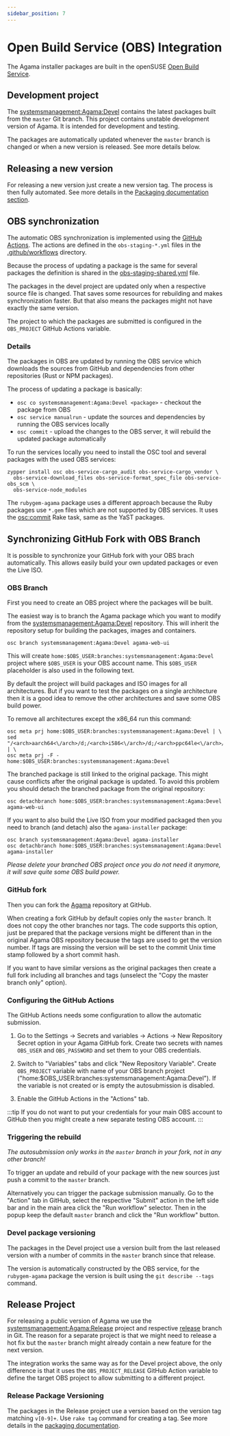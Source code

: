 ```yaml
---
sidebar_position: 7
---
```


# Open Build Service (OBS) Integration

The Agama installer packages are built in the openSUSE [Open Build
Service](https://build.opensuse.org/).

## Development project

The
[systemsmanagement:Agama:Devel](https://build.opensuse.org/project/show/systemsmanagement:Agama:Devel)
contains the latest packages built from the `master` Git branch. This project contains unstable
development version of Agama. It is intended for development and testing.

The packages are automatically updated whenever the `master` branch is changed or when a new version
is released. See more details below.

## Releasing a new version

For releasing a new version just create a new version tag. The process is then fully automated. See
more details in the [Packaging documentation section](./packaging.md#bumping-the-version).

## OBS synchronization

The automatic OBS synchronization is implemented using the [GitHub
Actions](https://github.com/features/actions). The actions are defined in the `obs-staging-*.yml`
files in the [.github/workflows](https://github.com/openSUSE/agama/tree/master/.github/workflows)
directory.

Because the process of updating a package is the same for several packages the definition is shared
in the
[obs-staging-shared.yml](https://github.com/openSUSE/agama/blob/master/.github/workflows/obs-staging-shared.yml)
file.

The packages in the devel project are updated only when a respective source file is changed. That
saves some resources for rebuilding and makes synchronization faster. But that also means the
packages might not have exactly the same version.

The project to which the packages are submitted is configured in the `OBS_PROJECT` GitHub Actions
variable.

### Details

The packages in OBS are updated by running the OBS service which downloads the sources from GitHub
and dependencies from other repositories (Rust or NPM packages).

The process of updating a package is basically:

- `osc co systemsmanagement:Agama:Devel <package>` - checkout the package from OBS
- `osc service manualrun` - update the sources and dependencies by running the OBS services locally
- `osc commit` - upload the changes to the OBS server, it will rebuild the updated package
  automatically

To run the services locally you need to install the OSC tool and several packages with the used OBS
services:

```shell
zypper install osc obs-service-cargo_audit obs-service-cargo_vendor \
  obs-service-download_files obs-service-format_spec_file obs-service-obs_scm \
  obs-service-node_modules
```

The `rubygem-agama` package uses a different approach because the Ruby packages use `*.gem` files
which are not supported by OBS services. It uses the
[osc:commit](https://github.com/openSUSE/packaging_rake_tasks#osccommit) Rake task, same as the YaST
packages.

## Synchronizing GitHub Fork with OBS Branch

It is possible to synchronize your GitHub fork with your OBS brach automatically. This allows easily
build your own updated packages or even the Live ISO.

### OBS Branch

First you need to create an OBS project where the packages will be built.

The easiest way is to branch the Agama package which you want to modify from the
[systemsmanagement:Agama:Devel](https://build.opensuse.org/project/show/systemsmanagement:Agama:Devel)
repository. This will inherit the repository setup for building the packages, images and containers.

```shell
osc branch systemsmanagement:Agama:Devel agama-web-ui
```

This will create `home:$OBS_USER:branches:systemsmanagement:Agama:Devel` project where `$OBS_USER`
is your OBS account name. This `$OBS_USER` placeholder is also used in the following text.

By default the project will build packages and ISO images for all architectures. But if you want to
test the packages on a single architecture then it is a good idea to remove the other architectures
and save some OBS build power.

To remove all architectures except the x86_64 run this command:

```shell
osc meta prj home:$OBS_USER:branches:systemsmanagement:Agama:Devel | \
sed "/<arch>aarch64<\/arch>/d;/<arch>i586<\/arch>/d;/<arch>ppc64le<\/arch>/d;/<arch>s390x<\/arch>/d;" | \
osc meta prj -F - home:$OBS_USER:branches:systemsmanagement:Agama:Devel
```

The branched package is still linked to the original package. This might cause conflicts after the
original package is updated. To avoid this problem you should detach the branched package from the
original repository:

```shell
osc detachbranch home:$OBS_USER:branches:systemsmanagement:Agama:Devel agama-web-ui
```

If you want to also build the Live ISO from your modified packaged then you need to branch (and
detach) also the `agama-installer` package:

```shell
osc branch systemsmanagement:Agama:Devel agama-installer
osc detachbranch home:$OBS_USER:branches:systemsmanagement:Agama:Devel agama-installer
```

_Please delete your branched OBS project once you do not need it anymore, it will save quite some
OBS build power._

### GitHub fork

Then you can fork the [Agama](https://github.com/openSUSE/agama) repository at GitHub.

When creating a fork GitHub by default copies only the `master` branch. It does not copy the other
branches nor tags. The code supports this option, just be prepared that the package versions might
be different than in the original Agama OBS repository because the tags are used to get the version
number. If tags are missing the version will be set to the commit Unix time stamp followed by a
short commit hash.

If you want to have similar versions as the original packages then create a full fork including all
branches and tags (unselect the "Copy the master branch only" option).

### Configuring the GitHub Actions

The GitHub Actions needs some configuration to allow the automatic submission.

1. Go to the Settings -> Secrets and variables -> Actions -> New Repository
   Secret option in your Agama GitHub fork. Create two secrets with names
   `OBS_USER` and `OBS_PASSWORD` and set them to your OBS credentials.

2. Switch to "Variables" tabs and click "New Repository Variable". Create `OBS_PROJECT` variable
   with name of your OBS branch project ("home:$OBS_USER:branches:systemsmanagement:Agama:Devel").
   If the variable is not created or is empty the autosubmission is disabled.

3. Enable the GitHub Actions in the "Actions" tab.

:::tip
If you do not want to put your credentials for your main OBS account
to GitHub then you might create a new separate testing OBS account.
:::

### Triggering the rebuild

_The autosubmission only works in the `master` branch in your fork, not in any other branch!_

To trigger an update and rebuild of your package with the new sources just push a commit to the
`master` branch.

Alternatively you can trigger the package submission manually. Go to the "Action" tab in GitHub,
select the respective "Submit" action in the left side bar and in the main area click the "Run
workflow" selector. Then in the popup keep the default `master` branch and click the "Run workflow"
button.

### Devel package versioning

The packages in the Devel project use a version built from the last released version with a number
of commits in the `master` branch since that release.

The version is automatically constructed by the OBS service, for the `rubygem-agama` package the
version is built using the `git describe --tags` command.

## Release Project

For releasing a public version of Agama we use the [systemsmanagement:Agama:Release](
https://build.opensuse.org/project/show/systemsmanagement:Agama:Devel) project and respective
[release](https://github.com/agama-project/agama/tree/release) branch in Git. The reason for a
separate project is that we might need to release a hot fix but the `master` branch might already
contain a new feature for the next version.

The integration works the same way as for the Devel project above, the only difference is that it
uses the `OBS_PROJECT_RELEASE` GitHub Action variable to define the target OBS project to allow
submitting to a different project.

### Release Package Versioning

The packages in the Release project use a version based on the version tag matching `v[0-9]+`. Use
`rake tag` command for creating a tag. See more details in the [packaging
documentation](packaging.md#bumping-the-version).
